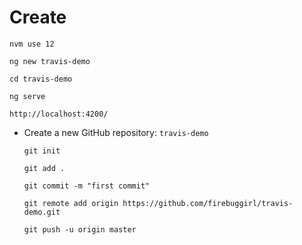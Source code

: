 # Create


`nvm use 12`

`ng new travis-demo`

`cd travis-demo`

`ng serve`

`http://localhost:4200/`

- Create a new GitHub repository: `travis-demo`


   `git init`

   `git add .`

   `git commit -m "first commit"`

   `git remote add origin https://github.com/firebuggirl/travis-demo.git`

   `git push -u origin master`
